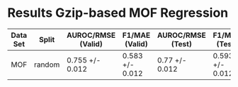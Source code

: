 # Results Gzip-based MOF Regression
|Data Set|Split |AUROC/RMSE (Valid)|F1/MAE (Valid) |AUROC/RMSE (Test)| F1/MAE (Test) |
|--------|------|------------------|---------------|-----------------|---------------|
|MOF     |random|0.755 +/- 0.012   |0.583 +/- 0.012|0.77 +/- 0.012   |0.593 +/- 0.012|
